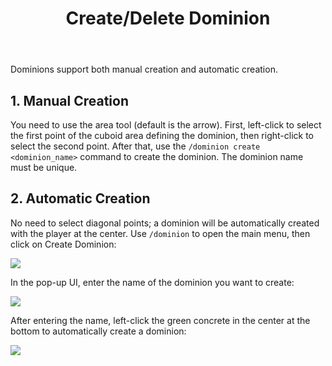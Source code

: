 ﻿---
title: Create/Delete Dominion
createTime: 2025/03/14 09:02:28
permalink: /en/doc/player/dominion/create/
---

Dominions support both manual creation and automatic creation.

## 1. Manual Creation

You need to use the area tool (default is the arrow). First, left-click to select the first point of the cuboid area
defining the dominion, then right-click to select the second point. After that, use the
`/dominion create <dominion_name>` command to create the dominion. The dominion name must be unique.

## 2. Automatic Creation

No need to select diagonal points; a dominion will be automatically created with the player at the center. Use
`/dominion` to open the main menu, then click on Create Dominion:

![](/player/dominion/create/1.png)

In the pop-up UI, enter the name of the dominion you want to create:

![](/player/dominion/create/2.png)

After entering the name, left-click the green concrete in the center at the bottom to automatically create a dominion:

![](/player/dominion/create/3.png)
